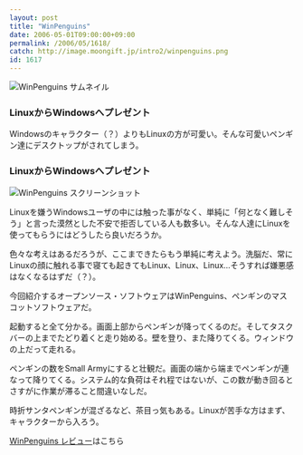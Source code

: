 ```yaml
---
layout: post
title: "WinPenguins"
date: 2006-05-01T09:00:00+09:00
permalink: /2006/05/1618/
catch: http://image.moongift.jp/intro2/winpenguins.png
id: 1617
---
```

 ![WinPenguins サムネイル](http://image.moongift.jp/intro2/winpenguins.t.png "WinPenguins サムネイル")
  

### LinuxからWindowsへプレゼント
  
Windowsのキャラクター（？）よりもLinuxの方が可愛い。そんな可愛いペンギン達にデスクトップがされてしまう。  
<!--more-->  

### LinuxからWindowsへプレゼント
  

![WinPenguins スクリーンショット](http://image.moongift.jp/intro2/winpenguins.png "WinPenguins スクリーンショット")

  

Linuxを嫌うWindowsユーザの中には触った事がなく、単純に「何となく難しそう」と言った漠然とした不安で拒否している人も数多い。そんな人達にLinuxを使ってもらうにはどうしたら良いだろうか。

  

色々な考えはあるだろうが、ここまできたらもう単純に考えよう。洗脳だ、常にLinuxの顔に触れる事で寝ても起きてもLinux、Linux、Linux…そうすれば嫌悪感はなくなるはずだ（？）。

  

今回紹介するオープンソース・ソフトウェアはWinPenguins、ペンギンのマスコットソフトウェアだ。

  

起動すると全て分かる。画面上部からペンギンが降ってくるのだ。そしてタスクバーの上までたどり着くと走り始める。壁を登り、また降りてくる。ウィンドウの上だって走れる。

  

ペンギンの数をSmall Armyにすると壮観だ。画面の端から端までペンギンが連なって降りてくる。システム的な負荷はそれ程ではないが、この数が動き回るとさすがに作業が滞ること間違いなしだ。

  

時折サンタペンギンが混ざるなど、茶目っ気もある。Linuxが苦手な方はまず、キャラクターから入ろう。

  

[WinPenguins レビュー](http://oss.moongift.jp/review/i-1620.html)はこちら

